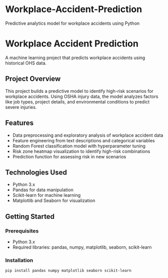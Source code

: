 # Workplace-Accident-Prediction
Predictive analytics model for workplace accidents using Python
# Workplace Accident Prediction

A machine learning project that predicts workplace accidents using historical OHS data.

## Project Overview

This project builds a predictive model to identify high-risk scenarios for workplace accidents. Using OSHA injury data, the model analyzes factors like job types, project details, and environmental conditions to predict severe injuries.

## Features

- Data preprocessing and exploratory analysis of workplace accident data
- Feature engineering from text descriptions and categorical variables
- Random Forest classification model with hyperparameter tuning
- Risk zone heatmap visualization to identify high-risk combinations
- Prediction function for assessing risk in new scenarios

## Technologies Used

- Python 3.x
- Pandas for data manipulation
- Scikit-learn for machine learning
- Matplotlib and Seaborn for visualization

## Getting Started

### Prerequisites

- Python 3.x
- Required libraries: pandas, numpy, matplotlib, seaborn, scikit-learn

### Installation

```bash
pip install pandas numpy matplotlib seaborn scikit-learn
